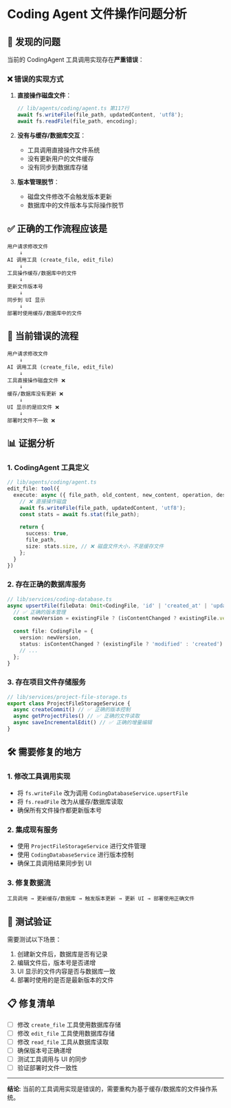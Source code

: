 # Coding Agent 文件操作问题分析

## 🚨 **发现的问题**

当前的 CodingAgent 工具调用实现存在**严重错误**：

### ❌ **错误的实现方式**

1. **直接操作磁盘文件**：
   ```typescript
   // lib/agents/coding/agent.ts 第117行
   await fs.writeFile(file_path, updatedContent, 'utf8');
   await fs.readFile(file_path, encoding);
   ```

2. **没有与缓存/数据库交互**：
   - 工具调用直接操作文件系统
   - 没有更新用户的文件缓存
   - 没有同步到数据库存储

3. **版本管理脱节**：
   - 磁盘文件修改不会触发版本更新
   - 数据库中的文件版本与实际操作脱节

## ✅ **正确的工作流程应该是**

```
用户请求修改文件
    ↓
AI 调用工具 (create_file, edit_file)
    ↓
工具操作缓存/数据库中的文件
    ↓
更新文件版本号
    ↓
同步到 UI 显示
    ↓
部署时使用缓存/数据库中的文件
```

## 🔧 **当前错误的流程**

```
用户请求修改文件
    ↓
AI 调用工具 (create_file, edit_file)
    ↓
工具直接操作磁盘文件 ❌
    ↓
缓存/数据库没有更新 ❌
    ↓
UI 显示的是旧文件 ❌
    ↓
部署时文件不一致 ❌
```

## 📊 **证据分析**

### 1. **CodingAgent 工具定义**
```typescript
// lib/agents/coding/agent.ts
edit_file: tool({
  execute: async ({ file_path, old_content, new_content, operation, description }) => {
    // ❌ 直接操作磁盘
    await fs.writeFile(file_path, updatedContent, 'utf8');
    const stats = await fs.stat(file_path);
    
    return {
      success: true,
      file_path,
      size: stats.size, // ❌ 磁盘文件大小，不是缓存文件
    };
  }
})
```

### 2. **存在正确的数据库服务**
```typescript
// lib/services/coding-database.ts
async upsertFile(fileData: Omit<CodingFile, 'id' | 'created_at' | 'updated_at'> & { id?: string }): Promise<CodingFile> {
  // ✅ 正确的版本管理
  const newVersion = existingFile ? (isContentChanged ? existingFile.version + 1 : existingFile.version) : 1;
  
  const file: CodingFile = {
    version: newVersion,
    status: isContentChanged ? (existingFile ? 'modified' : 'created') : 'synced',
    // ...
  };
}
```

### 3. **存在项目文件存储服务**
```typescript
// lib/services/project-file-storage.ts
export class ProjectFileStorageService {
  async createCommit() // ✅ 正确的版本控制
  async getProjectFiles() // ✅ 正确的文件读取
  async saveIncrementalEdit() // ✅ 正确的增量编辑
}
```

## 🛠️ **需要修复的地方**

### 1. **修改工具调用实现**
- 将 `fs.writeFile` 改为调用 `CodingDatabaseService.upsertFile`
- 将 `fs.readFile` 改为从缓存/数据库读取
- 确保所有文件操作都更新版本号

### 2. **集成现有服务**
- 使用 `ProjectFileStorageService` 进行文件管理
- 使用 `CodingDatabaseService` 进行版本控制
- 确保工具调用结果同步到 UI

### 3. **修复数据流**
```
工具调用 → 更新缓存/数据库 → 触发版本更新 → 更新 UI → 部署使用正确文件
```

## 🧪 **测试验证**

需要测试以下场景：
1. 创建新文件后，数据库是否有记录
2. 编辑文件后，版本号是否递增
3. UI 显示的文件内容是否与数据库一致
4. 部署时使用的是否是最新版本的文件

## 📋 **修复清单**

- [ ] 修改 `create_file` 工具使用数据库存储
- [ ] 修改 `edit_file` 工具使用数据库存储  
- [ ] 修改 `read_file` 工具从数据库读取
- [ ] 确保版本号正确递增
- [ ] 测试工具调用与 UI 的同步
- [ ] 验证部署时文件一致性

---

**结论**: 当前的工具调用实现是错误的，需要重构为基于缓存/数据库的文件操作系统。
